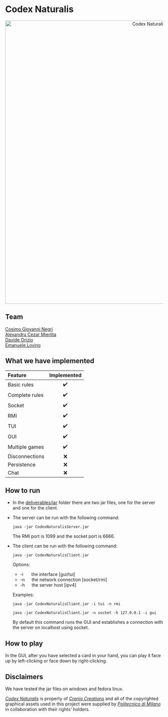 # Codex Naturalis
<div align="center">
    <a href="https://www.craniocreations.it/prodotto/codex-naturalis"><img src="https://cdn.discordapp.com/attachments/1235868074163310634/1255514954052927498/codex-background.jpg?ex=667d68eb&is=667c176b&hm=4af60febb2514f499799c73f9a9343b3f87032539831ccba0f4a1656211c0950&" alt="Codex Naturalis" width="900"></a>
</div>

## Team
[Cosimo Giovanni Negri](https://github.com/cosimonegri)<br />
[Alexandru Cezar Mierlita](https://github.com/cezarmierlita)<br />
[Davide Orizio](https://github.com/DolbyTheSheep)<br />
[Emanuele Lovino](https://github.com/EmanueleLovino)<br />

## What we have implemented

| Feature        |                    Implemented                    |
|:---------------|:-------------------------------------------------:|
| Basic rules    |                :heavy_check_mark:                 |
| Complete rules |                :heavy_check_mark:                 |
| Socket         |                :heavy_check_mark:                 |
| RMI            |                :heavy_check_mark:                 |
| TUI            |                :heavy_check_mark:                 |
| GUI            |                :heavy_check_mark:                 |
| Multiple games |                :heavy_check_mark:                 |
| Disconnections |                        :x:                        |
| Persistence    |                        :x:                        |
| Chat           |                        :x:                        |

## How to run
- In the [deliverables/jar](deliverables/jar) folder there are two jar files, one for the server and one for the client.

- The server can be run with the following command:
    ```shell
    java -jar CodexNaturalisServer.jar
    ```
  The RMI port is 1099 and the socket port is 6666.

- The client can be run with the following command:
    ```shell 
    java -jar CodexNaturalisClient.jar
    ```
    
  Options:
    - -i   &nbsp;&emsp;   the interface [gui/tui]
    - -n   &emsp;   the network connection [socket/rmi]
    - -h   &emsp;   the server host [ipv4]
    
  Examples:
  ```shell 
  java -jar CodexNaturalisClient.jar -i tui -n rmi
  ```
  ```shell 
  java -jar CodexNaturalisClient.jar -n socket -h 127.0.0.1 -i gui
  ```

  By default this command runs the GUI and establishes a connection with the server on localhost using socket.

## How to play
In the GUI, after you have selected a card in your hand, you can play it face up by left-clicking or face down by right-clicking.

## Disclaimers
We have tested the jar files on windows and fedora linux.

[_Codex Naturalis_](https://www.craniocreations.it/prodotto/codex-naturalis) is property of [_Cranio Creations_](https://www.craniocreations.it) and all of the copyrighted graphical assets used in this project were supplied by [_Politecnico di Milano_](https://www.polimi.it) in collaboration with their rights' holders.
